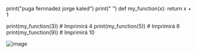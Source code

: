 print("puga fernnadez jorge kaled")
print(" ")
def my_function(x):
    return x + 1

print(my_function(3))  # Imprimirá 4
print(my_function(5))  # Imprimirá 6
print(my_function(9))  # Imprimirá 10

![image](https://github.com/user-attachments/assets/2b4cc023-8298-404c-8968-54ac4fb3ebdd)
